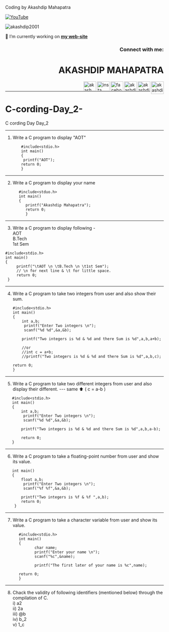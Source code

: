 Coding by Akashdip Mahapatra

[![YouTube](https://yt3.ggpht.com/7tPHyFi7-QyTnhpc484ZzTuRp0fZSY-CUuykvzuKdKYIwt0fmw98SWMqwRy_7pZ6LQzEYJlvXA=s88-c-k-c0x00ffffff-no-rj-mo)](https://www.youtube.com/channel/UCxvmp634YDc41xCWOdvWqoQ)

<p align="left"> <img src="https://komarev.com/ghpvc/?username=akashdip2001&label=Profile%20views&color=0e75b6&style=flat" alt="akashdip2001" /> </p>

 🔭 I’m currently working on [**my web-site**](https://akashdip2001.github.io/linktree/)
 <h3 align="right">Connect with me:</h3>
 
<h1 align="right">AKASHDIP MAHAPATRA</h1>
<p align="right">

 <a href="https://akashdip2001.github.io/linktree/" target="blank"><img align="right" src="https://yt3.ggpht.com/7tPHyFi7-QyTnhpc484ZzTuRp0fZSY-CUuykvzuKdKYIwt0fmw98SWMqwRy_7pZ6LQzEYJlvXA=s88-c-k-c0x00ffffff-no-rj-mo" alt="akashdip2001" height="40" width="40" /></a>
<a href="https://twitter.com/akashdipaot2001" target="blank"><img align="right" src="https://raw.githubusercontent.com/rahuldkjain/github-profile-readme-generator/master/src/images/icons/Social/twitter.svg" alt="akashdipaot2001" height="30" width="40" /></a>
<a href="https://linkedin.com/in/akashdip-mahapatra-330687204" target="blank"><img align="right" src="https://raw.githubusercontent.com/rahuldkjain/github-profile-readme-generator/master/src/images/icons/Social/linked-in-alt.svg" alt="akashdip-mahapatra-330687204" height="30" width="40" /></a>
<a href="https://fb.com/drawing.hobby.37" target="blank"><img align="right" src="https://raw.githubusercontent.com/rahuldkjain/github-profile-readme-generator/master/src/images/icons/Social/facebook.svg" alt="facebook" height="30" width="40" /></a>
<a href="https://instagram.com/akashdip_2001" target="blank"><img align="right" src="https://raw.githubusercontent.com/rahuldkjain/github-profile-readme-generator/master/src/images/icons/Social/instagram.svg" alt="insta" height="30" width="40" /></a>
<a href="https://www.youtube.com/c/akash aot" target="blank"><img align="right" src="https://raw.githubusercontent.com/rahuldkjain/github-profile-readme-generator/master/src/images/icons/Social/youtube.svg" alt="akash aot" height="30" width="40" /></a>


</p>
<br/>

---
# C-cording-Day_2-
C cording Day Day_2 

---
1) Write a C program to display "AOT"
```
       #include<stdio.h>
       int main()
       {
        printf("AOT");
       return 0;
       }
 ```
 ---
 2) Write a C program to display your name
 ```
       #include<stduo.h>
       int main()
       {
          printf("Akashdip Mahapatra");
          return 0;
          }
```
---
3) Write a C program to display following - <br/>
  AOT <br/>
  B.Tech <br/>
  1st Sem <br/>
  ```
  #include<stdio.h>
  int main()
  {
       printf("\tAOT \n \tB.Tech \n \t1st Sem"); 
       // \n for next line & \t for little space.
       return 0;
   }
   ```
---
4) Write a C program to take two integers from user and also show their sum.   
   ```
   #include<stdio.h>
   int main()
   {
       int a,b;
        printf("Enter Two integers \n");
        scanf("%d %d",&a,&b);
   
       printf("Two integers is %d & %d and there Sum is %d",a,b,a+b);
       
       //or
       //int c = a+b;
       //printf("Two integers is %d & %d and there Sum is %d",a,b,c);
       
   return 0;
   }
   ```
---
5) Write a C program to take two different integers from user and also display their different. --- same ⬆️ ( c = a-b )
```
   #include<stdio.h>
   int main()
   {
       int a,b;
        printf("Enter Two integers \n");
        scanf("%d %d",&a,&b);
   
       printf("Two integers is %d & %d and there Sum is %d",a,b,a-b);
       
       return 0;
   }
```
---
6) Write a C program to take a floating-point number from user and show its value.
``` #include<stdio.h>
   int main()
   {
       float a,b;
        printf("Enter Two integers \n");
        scanf("%f %f",&a,&b);
   
       printf("Two integers is %f & %f ",a,b);
       return 0;
    }
 ```
 ---
 7) Write a C program to take a character variable from user and show its value.
 ```
       #include<stdio.h>
       int main()
       {
              char name;
              printf("Enter your name \n");
              scanf("%c",&name);
       
              printf("The first later of your name is %c",name);
              
       return 0;
       }
```
---
8) Chack the validity of following identifiers (mentioned below) through the compilation of C. <br/>
       i)   a2 <br/>
       ii)  2a <br/>
       iii) @b <br/>
       iv)  b_2 <br/>
       v)   1_c <br/>
```
```
